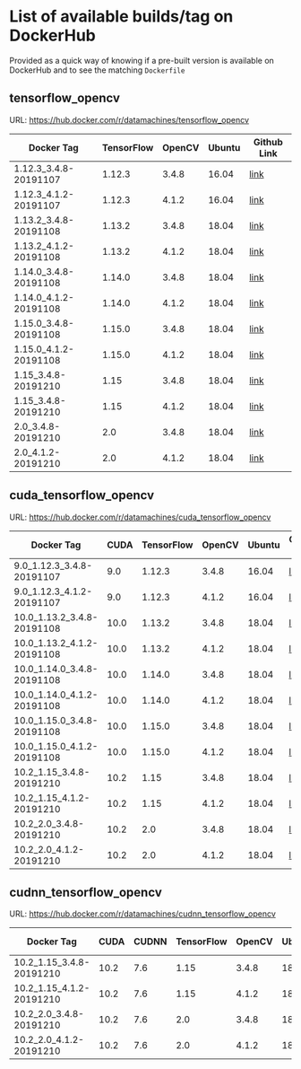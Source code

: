 # List of available builds/tag on DockerHub

Provided as a quick way of knowing if a pre-built version is available on DockerHub and to see the matching `Dockerfile`

## tensorflow_opencv

URL: https://hub.docker.com/r/datamachines/tensorflow_opencv

| Docker Tag | TensorFlow | OpenCV | Ubuntu | Github Link |
| --- | --- | --- | --- | --- |
| 1.12.3_3.4.8-20191107 | 1.12.3 | 3.4.8 | 16.04 | [link](https://github.com/datamachines/cuda_tensorflow_opencv/tree/93191249207541dd5a6252525980ad310072e774) |
| 1.12.3_4.1.2-20191107 | 1.12.3 | 4.1.2 | 16.04 | [link](https://github.com/datamachines/cuda_tensorflow_opencv/tree/93191249207541dd5a6252525980ad310072e774) |
| 1.13.2_3.4.8-20191108 | 1.13.2 | 3.4.8 | 18.04 | [link](https://github.com/datamachines/cuda_tensorflow_opencv/tree/6711b0fc59d210841f81551748f76e9636f87991) |
| 1.13.2_4.1.2-20191108 | 1.13.2 | 4.1.2 | 18.04 | [link](https://github.com/datamachines/cuda_tensorflow_opencv/tree/6711b0fc59d210841f81551748f76e9636f87991) |
| 1.14.0_3.4.8-20191108 | 1.14.0 | 3.4.8 | 18.04 | [link](https://github.com/datamachines/cuda_tensorflow_opencv/tree/6711b0fc59d210841f81551748f76e9636f87991) |
| 1.14.0_4.1.2-20191108 | 1.14.0 | 4.1.2 | 18.04 | [link](https://github.com/datamachines/cuda_tensorflow_opencv/tree/6711b0fc59d210841f81551748f76e9636f87991) |
| 1.15.0_3.4.8-20191108 | 1.15.0 | 3.4.8 | 18.04 | [link](https://github.com/datamachines/cuda_tensorflow_opencv/tree/6711b0fc59d210841f81551748f76e9636f87991) |
| 1.15.0_4.1.2-20191108 | 1.15.0 | 4.1.2 | 18.04 | [link](https://github.com/datamachines/cuda_tensorflow_opencv/tree/6711b0fc59d210841f81551748f76e9636f87991) |
| 1.15_3.4.8-20191210 | 1.15 | 3.4.8 | 18.04 | [link](https://github.com/datamachines/cuda_tensorflow_opencv/tree/f0da94d1fa0362e52b62accb500815abb9092dc1) |
| 1.15_3.4.8-20191210 | 1.15 | 4.1.2 | 18.04 | [link](https://github.com/datamachines/cuda_tensorflow_opencv/tree/f0da94d1fa0362e52b62accb500815abb9092dc1) |
| 2.0_3.4.8-20191210 | 2.0 | 3.4.8 | 18.04 | [link](https://github.com/datamachines/cuda_tensorflow_opencv/tree/f0da94d1fa0362e52b62accb500815abb9092dc1) |
| 2.0_4.1.2-20191210 | 2.0 | 4.1.2 | 18.04 | [link](https://github.com/datamachines/cuda_tensorflow_opencv/tree/f0da94d1fa0362e52b62accb500815abb9092dc1) |

## cuda_tensorflow_opencv

URL: https://hub.docker.com/r/datamachines/cuda_tensorflow_opencv

| Docker Tag | CUDA | TensorFlow | OpenCV | Ubuntu | Github Link |
| --- | --- | --- | --- | --- | --- |
| 9.0_1.12.3_3.4.8-20191107 | 9.0 | 1.12.3 | 3.4.8 | 16.04 | [link](https://github.com/datamachines/cuda_tensorflow_opencv/tree/93191249207541dd5a6252525980ad310072e774) |
| 9.0_1.12.3_4.1.2-20191107 | 9.0 | 1.12.3 | 4.1.2 | 16.04 | [link](https://github.com/datamachines/cuda_tensorflow_opencv/tree/93191249207541dd5a6252525980ad310072e774) |
| 10.0_1.13.2_3.4.8-20191108 | 10.0 | 1.13.2 | 3.4.8 | 18.04 | [link](https://github.com/datamachines/cuda_tensorflow_opencv/tree/6711b0fc59d210841f81551748f76e9636f87991) |
| 10.0_1.13.2_4.1.2-20191108 | 10.0 | 1.13.2 | 4.1.2 | 18.04 | [link](https://github.com/datamachines/cuda_tensorflow_opencv/tree/6711b0fc59d210841f81551748f76e9636f87991) |
| 10.0_1.14.0_3.4.8-20191108 | 10.0 | 1.14.0 | 3.4.8 | 18.04 | [link](https://github.com/datamachines/cuda_tensorflow_opencv/tree/6711b0fc59d210841f81551748f76e9636f87991) |
| 10.0_1.14.0_4.1.2-20191108 | 10.0 | 1.14.0 | 4.1.2 | 18.04 | [link](https://github.com/datamachines/cuda_tensorflow_opencv/tree/6711b0fc59d210841f81551748f76e9636f87991) |
| 10.0_1.15.0_3.4.8-20191108 | 10.0 | 1.15.0 | 3.4.8 | 18.04 | [link](https://github.com/datamachines/cuda_tensorflow_opencv/tree/6711b0fc59d210841f81551748f76e9636f87991) |
| 10.0_1.15.0_4.1.2-20191108 | 10.0 | 1.15.0 | 4.1.2 | 18.04 | [link](https://github.com/datamachines/cuda_tensorflow_opencv/tree/6711b0fc59d210841f81551748f76e9636f87991) |
| 10.2_1.15_3.4.8-20191210 | 10.2 | 1.15 | 3.4.8 | 18.04 | [link](https://github.com/datamachines/cuda_tensorflow_opencv/tree/f0da94d1fa0362e52b62accb500815abb9092dc1) |
| 10.2_1.15_4.1.2-20191210 | 10.2 | 1.15 | 4.1.2 | 18.04 | [link](https://github.com/datamachines/cuda_tensorflow_opencv/tree/f0da94d1fa0362e52b62accb500815abb9092dc1) |
| 10.2_2.0_3.4.8-20191210 | 10.2 | 2.0 | 3.4.8 | 18.04 | [link](https://github.com/datamachines/cuda_tensorflow_opencv/tree/f0da94d1fa0362e52b62accb500815abb9092dc1) |
| 10.2_2.0_4.1.2-20191210 | 10.2 | 2.0 | 4.1.2 | 18.04 | [link](https://github.com/datamachines/cuda_tensorflow_opencv/tree/f0da94d1fa0362e52b62accb500815abb9092dc1) |

## cudnn_tensorflow_opencv

URL: https://hub.docker.com/r/datamachines/cudnn_tensorflow_opencv

| Docker Tag | CUDA | CUDNN | TensorFlow | OpenCV | Ubuntu | Github Link |
| --- | --- | --- | --- | --- | --- | --- |
| 10.2_1.15_3.4.8-20191210 | 10.2 | 7.6 | 1.15 | 3.4.8 | 18.04 | [link](https://github.com/datamachines/cuda_tensorflow_opencv/tree/f0da94d1fa0362e52b62accb500815abb9092dc1) |
| 10.2_1.15_4.1.2-20191210 | 10.2 | 7.6 | 1.15 | 4.1.2 | 18.04 | [link](https://github.com/datamachines/cuda_tensorflow_opencv/tree/f0da94d1fa0362e52b62accb500815abb9092dc1) |
| 10.2_2.0_3.4.8-20191210 | 10.2 | 7.6 | 2.0 | 3.4.8 | 18.04 | [link](https://github.com/datamachines/cuda_tensorflow_opencv/tree/f0da94d1fa0362e52b62accb500815abb9092dc1) |
| 10.2_2.0_4.1.2-20191210 | 10.2 | 7.6 | 2.0 | 4.1.2 | 18.04 | [link](https://github.com/datamachines/cuda_tensorflow_opencv/tree/f0da94d1fa0362e52b62accb500815abb9092dc1) |
